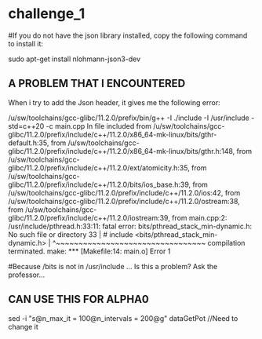 # challenge_1

#If you do not have the json library installed, copy the following command to install it:

sudo apt-get install nlohmann-json3-dev

## A PROBLEM THAT I ENCOUNTERED
 
 When i try to add the Json header, it gives me the following error:

 /u/sw/toolchains/gcc-glibc/11.2.0/prefix/bin/g++ -I ./include -I /usr/include   -std=c++20 -c main.cpp
In file included from /u/sw/toolchains/gcc-glibc/11.2.0/prefix/include/c++/11.2.0/x86_64-mk-linux/bits/gthr-default.h:35,
                 from /u/sw/toolchains/gcc-glibc/11.2.0/prefix/include/c++/11.2.0/x86_64-mk-linux/bits/gthr.h:148,
                 from /u/sw/toolchains/gcc-glibc/11.2.0/prefix/include/c++/11.2.0/ext/atomicity.h:35,
                 from /u/sw/toolchains/gcc-glibc/11.2.0/prefix/include/c++/11.2.0/bits/ios_base.h:39,
                 from /u/sw/toolchains/gcc-glibc/11.2.0/prefix/include/c++/11.2.0/ios:42,
                 from /u/sw/toolchains/gcc-glibc/11.2.0/prefix/include/c++/11.2.0/ostream:38,
                 from /u/sw/toolchains/gcc-glibc/11.2.0/prefix/include/c++/11.2.0/iostream:39,
                 from main.cpp:2:
/usr/include/pthread.h:33:11: fatal error: bits/pthread_stack_min-dynamic.h: No such file or directory
   33 | # include <bits/pthread_stack_min-dynamic.h>
      |           ^~~~~~~~~~~~~~~~~~~~~~~~~~~~~~~~~~
compilation terminated.
make: *** [Makefile:14: main.o] Error 1

#Because /bits is not in /usr/include ... Is this a problem? Ask the professor...


## CAN USE THIS FOR ALPHA0

sed -i "s@n_max_it = 100@n_intervals = 200@g" dataGetPot //Need to change it